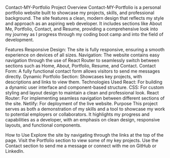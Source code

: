 Contact-MY-Portfolio
Project Overview
Contact-MY-Portfolio is a personal portfolio website built to showcase my projects, skills, and professional background. The site features a clean, modern design that reflects my style and approach as an aspiring web developer. It includes sections like About Me, Portfolio, Contact, and Resume, providing a comprehensive look into my journey as I progress through my coding boot camp and into the field of development.

Features
Responsive Design: The site is fully responsive, ensuring a smooth experience on devices of all sizes.
Navigation: The website contains easy navigation through the use of React Router to seamlessly switch between sections such as Home, About, Portfolio, Resume, and Contact.
Contact Form: A fully functional contact form allows visitors to send me messages directly.
Dynamic Portfolio Section: Showcases key projects, with descriptions and links to view them.
Technologies Used
React: For building a dynamic user interface and component-based structure.
CSS: For custom styling and layout design to maintain a clean and professional look.
React Router: For implementing seamless navigation between different sections of the site.
Netlify: For deployment of the live website.
Purpose
This project serves as both a demonstration of my skills and a tool to showcase my work to potential employers or collaborators. It highlights my progress and capabilities as a developer, with an emphasis on clean design, responsive layouts, and functional components.

How to Use
Explore the site by navigating through the links at the top of the page.
Visit the Portfolio section to view some of my key projects.
Use the Contact section to send me a message or connect with me on GitHub or LinkedIn.
